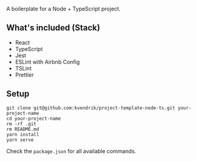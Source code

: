 A boilerplate for a Node + TypeScript project.

## What's included (Stack)

- React
- TypeScript
- Jest
- ESLint with Airbnb Config
- TSLint
- Prettier

## Setup

```
git clone git@github.com:kvendrik/project-template-node-ts.git your-project-name
cd your-project-name
rm -rf .git
rm README.md
yarn install
yarn serve
```

Check the `package.json` for all available commands.
